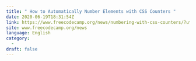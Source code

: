 ```yaml
---
title: " How to Automatically Number Elements with CSS Counters "
date: 2020-06-19T18:31:54Z
link: https://www.freecodecamp.org/news/numbering-with-css-counters/?utm_medium=RSS&utm_source=news.12bit.vn
site: www.freecodecamp.org/news
language: English
category:
  -   
draft: false
---
```

